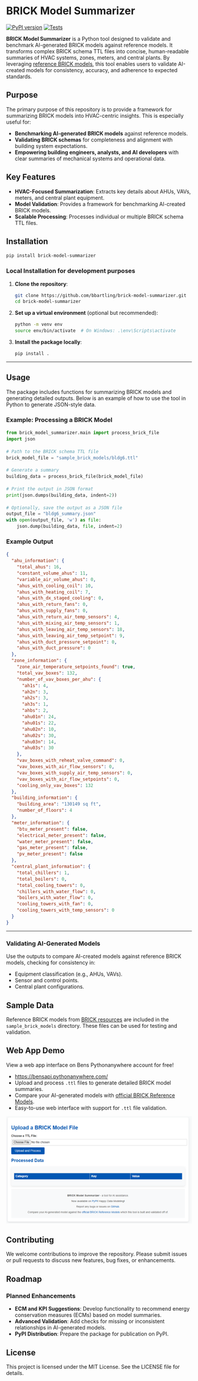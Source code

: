# BRICK Model Summarizer

[![PyPI version](https://badge.fury.io/py/brick-model-summarizer.svg)](https://pypi.org/project/brick-model-summarizer/)
[![Tests](https://github.com/bbartling/BrickModelSummarizer/actions/workflows/tests.yml/badge.svg)](https://github.com/bbartling/BrickModelSummarizer/actions)


**BRICK Model Summarizer** is a Python tool designed to validate and benchmark AI-generated BRICK models against reference models. It transforms complex BRICK schema TTL files into concise, human-readable summaries of HVAC systems, zones, meters, and central plants. By leveraging [reference BRICK models](https://brickschema.org/resources/#reference-brick-models), this tool enables users to validate AI-created models for consistency, accuracy, and adherence to expected standards.

## Purpose

The primary purpose of this repository is to provide a framework for summarizing BRICK models into HVAC-centric insights. This is especially useful for:
- **Benchmarking AI-generated BRICK models** against reference models.
- **Validating BRICK schemas** for completeness and alignment with building system expectations.
- **Empowering building engineers, analysts, and AI developers** with clear summaries of mechanical systems and operational data.

## Key Features

- **HVAC-Focused Summarization**: Extracts key details about AHUs, VAVs, meters, and central plant equipment.
- **Model Validation**: Provides a framework for benchmarking AI-created BRICK models.
- **Scalable Processing**: Processes individual or multiple BRICK schema TTL files.


## Installation
```bash
pip install brick-model-summarizer
```

### Local Installation for development purposes

1. **Clone the repository**:
   ```bash
   git clone https://github.com/bbartling/brick-model-summarizer.git
   cd brick-model-summarizer
   ```

2. **Set up a virtual environment** (optional but recommended):
   ```bash
   python -m venv env
   source env/bin/activate  # On Windows: .\env\Scripts\activate
   ```

3. **Install the package locally**:
   ```bash
   pip install .
   ```

---

## Usage

The package includes functions for summarizing BRICK models and generating detailed outputs. Below is an example of how to use the tool in Python to generate JSON-style data.


### Example: Processing a BRICK Model

```python
from brick_model_summarizer.main import process_brick_file
import json

# Path to the BRICK schema TTL file
brick_model_file = "sample_brick_models/bldg6.ttl"

# Generate a summary
building_data = process_brick_file(brick_model_file)

# Print the output in JSON format
print(json.dumps(building_data, indent=2))

# Optionally, save the output as a JSON file
output_file = "bldg6_summary.json"
with open(output_file, 'w') as file:
    json.dump(building_data, file, indent=2)
```

### Example Output

```json
{
  "ahu_information": {
    "total_ahus": 16,
    "constant_volume_ahus": 11,
    "variable_air_volume_ahus": 0,
    "ahus_with_cooling_coil": 10,
    "ahus_with_heating_coil": 7,
    "ahus_with_dx_staged_cooling": 0,
    "ahus_with_return_fans": 0,
    "ahus_with_supply_fans": 0,
    "ahus_with_return_air_temp_sensors": 4,
    "ahus_with_mixing_air_temp_sensors": 1,
    "ahus_with_leaving_air_temp_sensors": 18,
    "ahus_with_leaving_air_temp_setpoint": 9,
    "ahus_with_duct_pressure_setpoint": 0,
    "ahus_with_duct_pressure": 0
  },
  "zone_information": {
    "zone_air_temperature_setpoints_found": true,
    "total_vav_boxes": 132,
    "number_of_vav_boxes_per_ahu": {
      "ah1s": 4,
      "ah2n": 3,
      "ah2s": 3,
      "ah3s": 1,
      "ahbs": 2,
      "ahu01n": 24,
      "ahu01s": 22,
      "ahu02n": 10,
      "ahu02s": 30,
      "ahu03n": 14,
      "ahu03s": 30
    },
    "vav_boxes_with_reheat_valve_command": 0,
    "vav_boxes_with_air_flow_sensors": 0,
    "vav_boxes_with_supply_air_temp_sensors": 0,
    "vav_boxes_with_air_flow_setpoints": 0,
    "cooling_only_vav_boxes": 132
  },
  "building_information": {
    "building_area": "130149 sq ft",
    "number_of_floors": 4
  },
  "meter_information": {
    "btu_meter_present": false,
    "electrical_meter_present": false,
    "water_meter_present": false,
    "gas_meter_present": false,
    "pv_meter_present": false
  },
  "central_plant_information": {
    "total_chillers": 1,
    "total_boilers": 0,
    "total_cooling_towers": 0,
    "chillers_with_water_flow": 0,
    "boilers_with_water_flow": 0,
    "cooling_towers_with_fan": 0,
    "cooling_towers_with_temp_sensors": 0
  }
}
```

---


### Validating AI-Generated Models
Use the outputs to compare AI-created models against reference BRICK models, checking for consistency in:
- Equipment classification (e.g., AHUs, VAVs).
- Sensor and control points.
- Central plant configurations.

## Sample Data

Reference BRICK models from [BRICK resources](https://brickschema.org/resources/#reference-brick-models) are included in the `sample_brick_models` directory. These files can be used for testing and validation.

## Web App Demo
View a web app interface on Bens Pythonanywhere account for free!

* https://bensapi.pythonanywhere.com/
* Upload and process `.ttl` files to generate detailed BRICK model summaries.
* Compare your AI-generated models with [official BRICK Reference Models](https://brickschema.org/resources/#reference-brick-models).
* Easy-to-use web interface with support for `.ttl` file validation.

![BRICK Model Summarizer Interface](https://github.com/bbartling/BrickModelSummarizer/blob/develop/flask_app/app_interface.png?raw=true)

## Contributing

We welcome contributions to improve the repository. Please submit issues or pull requests to discuss new features, bug fixes, or enhancements.

## Roadmap

### Planned Enhancements
- **ECM and KPI Suggestions**: Develop functionality to recommend energy conservation measures (ECMs) based on model summaries.
- **Advanced Validation**: Add checks for missing or inconsistent relationships in AI-generated models.
- **PyPI Distribution**: Prepare the package for publication on PyPI.

## License

This project is licensed under the MIT License. See the LICENSE file for details.
